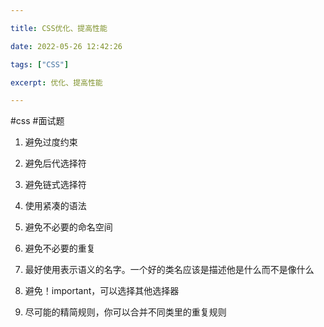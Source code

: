```yaml
---

title: CSS优化、提高性能

date: 2022-05-26 12:42:26

tags: ["CSS"]

excerpt: 优化、提高性能

---
```




#css  #面试题 

1. 避免过度约束

2. 避免后代选择符
   
3.  避免链式选择符
    
4.  使用紧凑的语法
    
5.  避免不必要的命名空间
    
6.  避免不必要的重复
    
7.  最好使用表示语义的名字。一个好的类名应该是描述他是什么而不是像什么
    
8.  避免！important，可以选择其他选择器
    
9.  尽可能的精简规则，你可以合并不同类里的重复规则